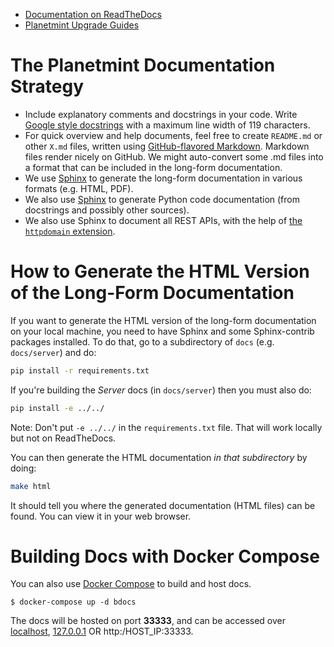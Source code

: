 <!---
Copyright © 2020 Interplanetary Database Association e.V.,
Planetmint and IPDB software contributors.
SPDX-License-Identifier: (Apache-2.0 AND CC-BY-4.0)
Code is Apache-2.0 and docs are CC-BY-4.0
--->

- [Documentation on ReadTheDocs](http://bigchaindb.readthedocs.org/)
- [Planetmint Upgrade Guides](upgrade-guides/)

# The Planetmint Documentation Strategy

* Include explanatory comments and docstrings in your code. Write [Google style docstrings](https://google.github.io/styleguide/pyguide.html?showone=Comments#Comments) with a maximum line width of 119 characters.
* For quick overview and help documents, feel free to create `README.md` or other `X.md` files, written using [GitHub-flavored Markdown](https://help.github.com/categories/writing-on-github/). Markdown files render nicely on GitHub. We might auto-convert some .md files into a format that can be included in the long-form documentation.
* We use [Sphinx](http://www.sphinx-doc.org/en/stable/) to generate the long-form documentation in various formats (e.g. HTML, PDF).
* We also use [Sphinx](http://www.sphinx-doc.org/en/stable/) to generate Python code documentation (from docstrings and possibly other sources).
* We also use Sphinx to document all REST APIs, with the help of [the `httpdomain` extension](https://pythonhosted.org/sphinxcontrib-httpdomain/).

# How to Generate the HTML Version of the Long-Form Documentation

If you want to generate the HTML version of the long-form documentation on your local machine, you need to have Sphinx and some Sphinx-contrib packages installed. To do that, go to a subdirectory of `docs` (e.g. `docs/server`) and do:
```bash
pip install -r requirements.txt
```

If you're building the *Server* docs (in `docs/server`) then you must also do:
```bash
pip install -e ../../
```

Note: Don't put `-e ../../` in the `requirements.txt` file. That will work locally
but not on ReadTheDocs.

You can then generate the HTML documentation _in that subdirectory_ by doing:
```bash
make html
```

It should tell you where the generated documentation (HTML files) can be found. You can view it in your web browser.
# Building Docs with Docker Compose

You can also use [Docker Compose](https://docs.docker.com/compose/) to build and host docs.

```text
$ docker-compose up -d bdocs
```

The docs will be hosted on port **33333**, and can be accessed over [localhost](http://localhost:33333), [127.0.0.1](http://127.0.0.1:33333)
OR http:/HOST_IP:33333.


